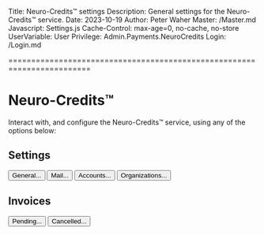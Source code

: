 ﻿Title: Neuro-Credits™ settings
Description: General settings for the Neuro-Credits™ service.
Date: 2023-10-19
Author: Peter Waher
Master: /Master.md
Javascript: Settings.js
Cache-Control: max-age=0, no-cache, no-store
UserVariable: User
Privilege: Admin.Payments.NeuroCredits
Login: /Login.md

========================================================================

Neuro-Credits™
==================

Interact with, and configure the Neuro-Credits™ service, using any of the options below:

Settings
-----------

<button type="button" class="posButton" onclick="OpenUrl('General.md')">General...</button>
<button type="button" class="posButton" onclick="OpenUrl('Mail.md')">Mail...</button>
<button type="button" class="posButton" onclick="OpenUrl('Accounts.md')">Accounts...</button>
<button type="button" class="posButton" onclick="OpenUrl('Organizations.md')">Organizations...</button>

Invoices
------------

<button type="button" class="posButton" onclick="OpenUrl('PendingInvoices.md')">Pending...</button>
<button type="button" class="posButton" onclick="OpenUrl('CancelledInvoices.md')">Cancelled...</button>
